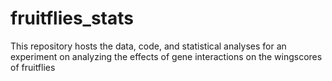 # fruitflies_stats
This repository hosts the data, code, and statistical analyses for an experiment on analyzing the effects of gene interactions on the wingscores of fruitflies
